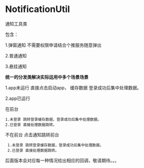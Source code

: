 # NotificationUtil

通知工具类

包含：


1.弹窗通知  不需要权限申请结合个推服务随意弹出

  2.普通通知
  
  3.悬挂通知
  
  
  
  
  
  
  
  
  
  
  
  
  **统一的分发类解决实际运用中多个场景场景**
  
  
  
  
  1.app未运行 直接点击启动app， 缓存数据 登录成功后集中处理数据。
  
  2.app已运行
  
  在前台
   
    1.未登录 跳转登录缓存数据，登录成功后集中处理数据。
    2.已登录 直接处理数据跳转。
  不在前台  点击通知跳转前台
  
     1.未登录 跳转登录缓存数据，登录成功后集中处理数据。
     2.已登录 直接处理数据跳转。
  
  
  
  
 后面版本会对应每一种情况给出相应的回调，敬请期待。。。
  
  
  
  
  
  
  
        
        


